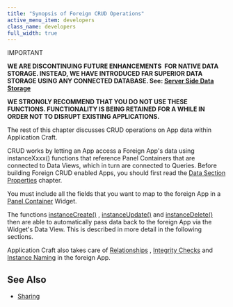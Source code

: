 ```yaml
---
title: "Synopsis of Foreign CRUD Operations"
active_menu_item: developers
class_name: developers
full_width: true
---
```



IMPORTANT

**WE ARE DISCONTINUING FUTURE ENHANCEMENTS  FOR NATIVE DATA STORAGE. INSTEAD, WE HAVE INTRODUCED FAR SUPERIOR DATA STORAGE USING ANY CONNECTED DATABASE. See: [Server Side Data Storage](/developers/documentation/product-guide/data-storage/server-side-data-storage/)**

**WE STRONGLY RECOMMEND THAT YOU DO NOT USE THESE FUNCTIONS. FUNCTIONALITY IS BEING RETAINED FOR A WHILE IN ORDER NOT TO DISRUPT EXISTING APPLICATIONS.**

The rest of this chapter discusses CRUD operations on App data within Application Craft.

CRUD works by letting an App access a Foreign App's data using instanceXxxx() functions that reference Panel Containers that are connected to Data Views, which in turn are connected to Queries. Before building Foreign CRUD enabled Apps, you should first read the [Data Section Properties](/developers/documentation/product-guide/advanced-features/data-integration-reporting-dashboards/data-section-properties/) chapter.

You must include all the fields that you want to map to the foreign App in a [Panel Container](/developers/documentation/product-guide/widget-properties-events/containers/panel) Widget.

The functions [instanceCreate()](/developers/documentation/scripting-apis/client-api/instance-data-functions/instancecreate) , [instanceUpdate()](/developers/documentation/scripting-apis/client-api/instance-data-functions/instancesave) and [instanceDelete()](/developers/documentation/scripting-apis/client-api/instance-data-functions/instancedelete) then are able to automatically pass data back to the foreign App via the Widget's Data View. This is described in more detail in the following sections.

Application Craft also takes care of [Relationships](/developers/documentation/product-guide/advanced-features/data-storage-management/instance-relationships-in-detail/) , [Integrity Checks](/developers/documentation/product-guide/advanced-features/data-storage-management/uniqueness-and-integrity/) and [Instance Naming](/developers/documentation/product-guide/advanced-features/data-storage-management/instance-names) in the foreign App.

## See Also

 - [Sharing](/developers/documentation/product-guide/the-console/sharing)

